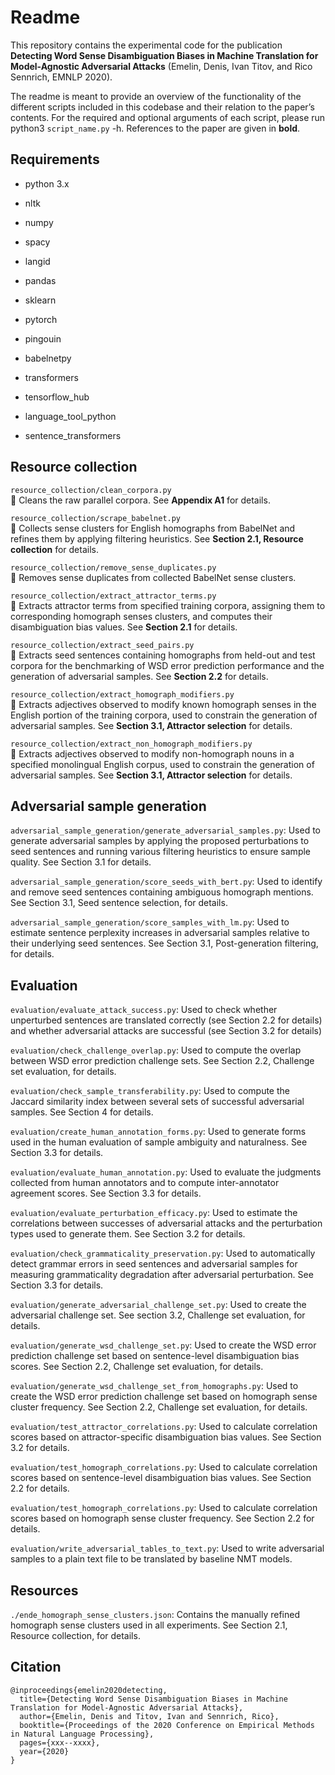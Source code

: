 # Readme 

This repository contains the experimental code for the publication **Detecting Word Sense Disambiguation Biases in Machine Translation for Model-Agnostic Adversarial Attacks** (Emelin, Denis, Ivan Titov, and Rico Sennrich, EMNLP 2020).

The readme is meant to provide an overview of the functionality of the different scripts included in this codebase and their relation to the paper’s contents. For the required and optional arguments of each script, please run python3 `script_name.py` -h. References to the paper are given in **bold**.
  
  
## Requirements

* python 3.x

* nltk
* numpy
* spacy
* langid
* pandas
* sklearn
* pytorch
* pingouin
* babelnetpy
* transformers
* tensorflow_hub
* language_tool_python
* sentence_transformers
  
  
## Resource collection

`resource_collection/clean_corpora.py`  
:green_book: Cleans the raw parallel corpora. See **Appendix A1** for details.

`resource_collection/scrape_babelnet.py`  
:green_book: Collects sense clusters for English homographs from BabelNet and refines them by applying filtering heuristics. See **Section 2.1, Resource collection** for details.

`resource_collection/remove_sense_duplicates.py`  
:green_book: Removes sense duplicates from collected BabelNet sense clusters.

`resource_collection/extract_attractor_terms.py`  
:green_book: Extracts attractor terms from specified training corpora, assigning them to corresponding homograph senses clusters, and computes their disambiguation bias values. See **Section 2.1** for details.

`resource_collection/extract_seed_pairs.py`  
:green_book: Extracts seed sentences containing homographs from held-out and test corpora for the benchmarking of WSD error prediction performance and the generation of adversarial samples. See **Section 2.2** for details.

`resource_collection/extract_homograph_modifiers.py`  
:green_book: Extracts adjectives observed to modify known homograph senses in the English portion of the training corpora, used to constrain the generation of adversarial samples. See **Section 3.1, Attractor selection** for details.

`resource_collection/extract_non_homograph_modifiers.py`  
:green_book: Extracts adjectives observed to modify non-homograph nouns in a specified monolingual English corpus, used to constrain the generation of adversarial samples. See **Section 3.1, Attractor selection** for details.
  
  
## Adversarial sample generation

`adversarial_sample_generation/generate_adversarial_samples.py`:
Used to generate adversarial samples by applying the proposed perturbations to seed sentences and running various filtering heuristics to ensure sample quality. See Section 3.1 for details.

`adversarial_sample_generation/score_seeds_with_bert.py`:
Used to identify and remove seed sentences containing ambiguous homograph mentions. See Section 3.1, Seed sentence selection, for details.

`adversarial_sample_generation/score_samples_with_lm.py`:
Used to estimate sentence perplexity increases in adversarial samples relative to their underlying seed sentences. See Section 3.1, Post-generation filtering, for details.



## Evaluation

`evaluation/evaluate_attack_success.py`:
Used to check whether unperturbed sentences are translated correctly (see Section 2.2 for details) and whether adversarial attacks are successful (see Section 3.2 for details)

`evaluation/check_challenge_overlap.py`:
Used to compute the overlap between WSD error prediction challenge sets. See Section 2.2, Challenge set evaluation, for details.

`evaluation/check_sample_transferability.py`:
Used to compute the Jaccard similarity index between several sets of successful adversarial samples. See Section 4 for details.

`evaluation/create_human_annotation_forms.py`:
Used to generate forms used in the human evaluation of sample ambiguity and naturalness. See Section 3.3 for details.

`evaluation/evaluate_human_annotation.py`:
Used to evaluate the judgments collected from human annotators and to compute inter-annotator agreement scores. See Section 3.3 for details.

`evaluation/evaluate_perturbation_efficacy.py`:
Used to estimate the correlations between successes of adversarial attacks and the perturbation types used to generate them. See Section 3.2 for details.

`evaluation/check_grammaticality_preservation.py`:
Used to automatically detect grammar errors in seed sentences and adversarial samples for measuring grammaticality degradation after adversarial perturbation. See Section 3.3 for details.

`evaluation/generate_adversarial_challenge_set.py`:
Used to create the adversarial challenge set. See section 3.2, Challenge set evaluation, for details.

`evaluation/generate_wsd_challenge_set.py`:
Used to create the WSD error prediction challenge set based on sentence-level disambiguation bias scores. See Section 2.2, Challenge set evaluation, for details.

`evaluation/generate_wsd_challenge_set_from_homographs.py`:
Used to create the WSD error prediction challenge set based on homograph sense cluster frequency. See Section 2.2, Challenge set evaluation, for details.

`evaluation/test_attractor_correlations.py`:
Used to calculate correlation scores based on attractor-specific disambiguation bias values. See Section 3.2 for details.

`evaluation/test_homograph_correlations.py`:
Used to calculate correlation scores based on sentence-level disambiguation bias values. See Section 2.2 for details.

`evaluation/test_homograph_correlations.py`:
Used to calculate correlation scores based on homograph sense cluster frequency. See Section 2.2 for details.
 
`evaluation/write_adversarial_tables_to_text.py`:
Used to write adversarial samples to a plain text file to be translated by baseline NMT models.



## Resources
`./ende_homograph_sense_clusters.json`:
Contains the manually refined homograph sense clusters used in all experiments. See Section 2.1, Resource collection, for details.


## Citation

```
@inproceedings{emelin2020detecting,
  title={Detecting Word Sense Disambiguation Biases in Machine Translation for Model-Agnostic Adversarial Attacks},
  author={Emelin, Denis and Titov, Ivan and Sennrich, Rico},
  booktitle={Proceedings of the 2020 Conference on Empirical Methods in Natural Language Processing},
  pages={xxx--xxxx},
  year={2020}
}
```
